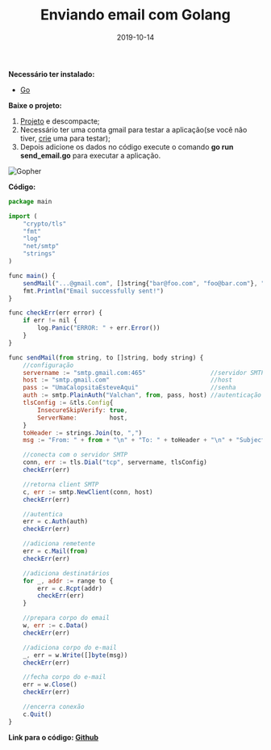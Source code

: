 ﻿---
date: 2019-10-14
title: "Enviando email com Golang"
description: "A piece of cake: Enviando e-mail SMTP com Golang."
category: "golang"
image: '/assets/img/cover/cover2.png'
---

**Necessário ter instalado:**
- <a href="https://golang.org/" target="_blank" rel="nofollow, noreferrer,noopener,external">Go</a>

**Baixe o projeto:**
1. <a href="https://github.com/ValchanOficial/SendEmailWithGO/archive/master.zip" target="_blank" rel="nofollow, noreferrer,noopener,external">Projeto</a> e descompacte;
2. Necessário ter uma conta gmail para testar a aplicação(se você não tiver, <a href="https://shorturl.at/bfiQ3" target="_blank" rel="nofollow, noreferrer,noopener,external">crie</a> uma para testar);
3. Depois adicione os dados no código execute o comando **go run send_email.go** para executar a aplicação.

<div class="smallSize">

![Gopher](/assets/img/Gopher.png)

</div>

**Código:**

```js
package main

import (
	"crypto/tls"
	"fmt"
	"log"
	"net/smtp"
	"strings"
)

func main() {
	sendMail("...@gmail.com", []string{"bar@foo.com", "foo@bar.com"}, "Hello World")
	fmt.Println("Email successfully sent!")
}

func checkErr(err error) {
	if err != nil {
		log.Panic("ERROR: " + err.Error())
	}
}

func sendMail(from string, to []string, body string) {
	//configuração
	servername := "smtp.gmail.com:465"                  //servidor SMTP e PORTA
	host := "smtp.gmail.com"                            //host
	pass := "UmaCalopsitaEsteveAqui"                    //senha
	auth := smtp.PlainAuth("Valchan", from, pass, host) //autenticação
	tlsConfig := &tls.Config{
		InsecureSkipVerify: true,
		ServerName:         host,
	}
	toHeader := strings.Join(to, ",")
	msg := "From: " + from + "\n" + "To: " + toHeader + "\n" + "Subject: Hello World\n\n" + body

	//conecta com o servidor SMTP
	conn, err := tls.Dial("tcp", servername, tlsConfig)
	checkErr(err)

	//retorna client SMTP
	c, err := smtp.NewClient(conn, host)
	checkErr(err)

	//autentica
	err = c.Auth(auth)
	checkErr(err)

	//adiciona remetente
	err = c.Mail(from)
	checkErr(err)

	//adiciona destinatários
	for _, addr := range to {
		err = c.Rcpt(addr)
		checkErr(err)
	}

	//prepara corpo do email
	w, err := c.Data()
	checkErr(err)

	//adiciona corpo do e-mail
	_, err = w.Write([]byte(msg))
	checkErr(err)

	//fecha corpo do e-mail
	err = w.Close()
	checkErr(err)

	//encerra conexão
	c.Quit()
}
```

**Link para o código: <a href="https://github.com/ValchanOficial/SendEmailWithGO/blob/master/send_email.go" target="_blank" rel="nofollow, noreferrer,noopener,external">Github</a>**
